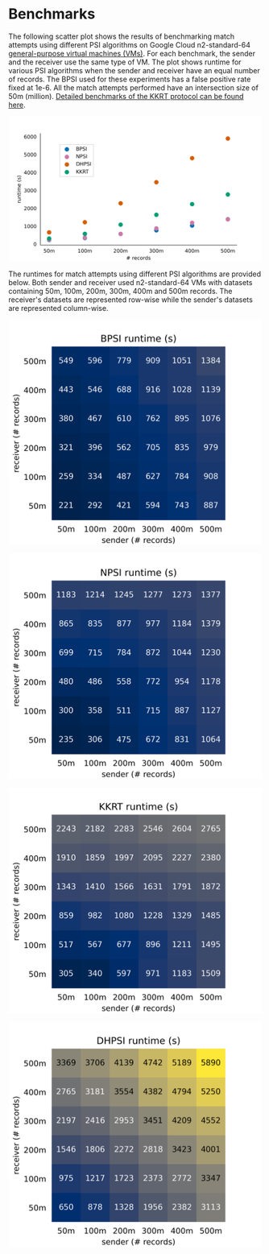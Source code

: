 # Benchmarks

The following scatter plot shows the results of benchmarking match attempts using different PSI algorithms on Google Cloud n2-standard-64 [general-purpose virtual machines (VMs)](https://cloud.google.com/compute/docs/general-purpose-machines#n2_machines). For each benchmark, the sender and the receiver use the same type of VM. The plot shows runtime for various PSI algorithms when the sender and receiver have an equal number of records. The BPSI used for these experiments has a false positive rate fixed at 1e-6. All the match attempts performed have an intersection size of 50m (million). [Detailed benchmarks of the KKRT protocol can be found here](KKRT.md).

<p align="center">
  <img src="scatter_equal_sets.png"/>
</p>

The runtimes for match attempts using different PSI algorithms are provided below. Both sender and receiver used n2-standard-64 VMs with datasets containing 50m, 100m, 200m, 300m, 400m and 500m records. The receiver's datasets are represented row-wise while the sender's datasets are represented column-wise.

<p align="center">
  <img src="heatmap_bpsi.png"/>
</p>

<p align="center">
  <img src="heatmap_npsi.png"/>
</p>

<p align="center">
  <img src="heatmap_kkrt.png"/>
</p>

<p align="center">
  <img src="heatmap_dhpsi.png"/>
</p>
